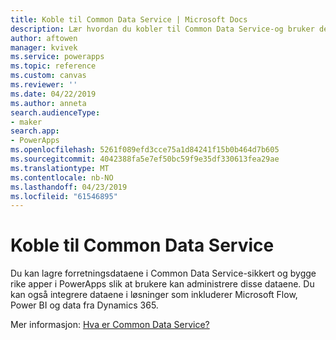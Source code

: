 ```yaml
---
title: Koble til Common Data Service | Microsoft Docs
description: Lær hvordan du kobler til Common Data Service-og bruker den for å bygge apper i PowerApps.
author: aftowen
manager: kvivek
ms.service: powerapps
ms.topic: reference
ms.custom: canvas
ms.reviewer: ''
ms.date: 04/22/2019
ms.author: anneta
search.audienceType:
- maker
search.app:
- PowerApps
ms.openlocfilehash: 5261f089efd3cce75a1d84241f15b0b464d7b605
ms.sourcegitcommit: 4042388fa5e7ef50bc59f9e35df330613fea29ae
ms.translationtype: MT
ms.contentlocale: nb-NO
ms.lasthandoff: 04/23/2019
ms.locfileid: "61546895"
---
```

# <a name="connect-to-common-data-service"></a>Koble til Common Data Service

Du kan lagre forretningsdataene i Common Data Service-sikkert og bygge rike apper i PowerApps slik at brukere kan administrere disse dataene. Du kan også integrere dataene i løsninger som inkluderer Microsoft Flow, Power BI og data fra Dynamics 365.

Mer informasjon: [Hva er Common Data Service?](../../common-data-service/data-platform-intro.md)
